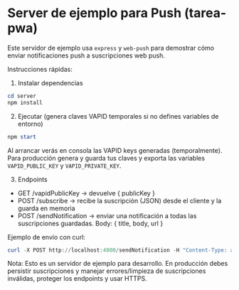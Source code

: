 # Server de ejemplo para Push (tarea-pwa)

Este servidor de ejemplo usa `express` y `web-push` para demostrar cómo enviar notificaciones push a suscripciones web push.

Instrucciones rápidas:

1. Instalar dependencias

```powershell
cd server
npm install
```

2. Ejecutar (genera claves VAPID temporales si no defines variables de entorno)

```powershell
npm start
```

Al arrancar verás en consola las VAPID keys generadas (temporalmente). Para producción genera y guarda tus claves y exporta las variables `VAPID_PUBLIC_KEY` y `VAPID_PRIVATE_KEY`.

3. Endpoints

- GET /vapidPublicKey -> devuelve { publicKey }
- POST /subscribe -> recibe la suscripción (JSON) desde el cliente y la guarda en memoria
- POST /sendNotification -> enviar una notificación a todas las suscripciones guardadas. Body: { title, body, url }

Ejemplo de envío con curl:

```powershell
curl -X POST http://localhost:4000/sendNotification -H "Content-Type: application/json" -d "{\"title\":\"Prueba\",\"body\":\"Hola desde server\",\"url\":\"/\"}"
```

Nota: Esto es un servidor de ejemplo para desarrollo. En producción debes persistir suscripciones y manejar errores/limpieza de suscripciones inválidas, proteger los endpoints y usar HTTPS.
